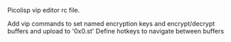 Picolisp vip editor rc file.

Add vip commands to set named encryption keys and encrypt/decrypt buffers and upload to '0x0.st'
Define hotkeys to navigate between buffers
